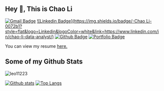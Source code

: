 ## Hey 👋, This is Chao Li
[![Gmail Badge](https://img.shields.io/badge/-lichao1996abc@outlook.com-c14438?style=flat&logo=Gmail&logoColor=white&link=mailto:lichao1996abc@outlook.com)](mailto:lichao1996abc@outlook.com) 
[![Linkedin Badge](https://img.shields.io/badge/-Chao Li-0072b1?style=flat&logo=Linkedin&logoColor=white&link=https://www.linkedin.com/in/chao-li-data-analyst/)](https://www.linkedin.com/in/chao-li-data-analyst/) [![Github Badge](https://img.shields.io/badge/-leo11223-grey?style=flat&logo=github&logoColor=white&link=https://github.com/leo11223/)](https://www.github.com/leo11223/) [![Portfolio Badge](https://img.shields.io/badge/portfolio-web-blue?style=flat&link=https://github.com/leo11223/)](https://github.com/leo11223/) <p align='left'> You can view my resume <a href='https://docs.google.com/document/d/1YzQT1MXbe-CmYtK9ds-vRYHGptGDTDkiGEijZOsVAV0/edit?usp=sharing ' target=_blank><u>here</u>.</a></p>
## Some of my Github Stats
<p align=left> <img src=https://komarev.com/ghpvc/?username=leo11223 alt=leo11223 /> </p>

[![Github stats](https://github-readme-stats.vercel.app/api?username=leo11223&show_icons=true&include_all_commits=true)](https://github.com/leo11223/github-readme-stats)
[![Top Langs](https://github-readme-stats.vercel.app/api/top-langs/?username=leo11223&layout=compact)](https://github.com/leo11223/github-readme-stats)
